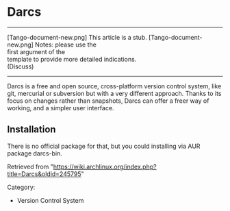 Darcs
=====

  ------------------------ ------------------------ ------------------------
  [Tango-document-new.png] This article is a stub.  [Tango-document-new.png]
                           Notes: please use the    
                           first argument of the    
                           template to provide more 
                           detailed indications.    
                           (Discuss)                
  ------------------------ ------------------------ ------------------------

Darcs is a free and open source, cross-platform version control system,
like git, mercurial or subversion but with a very different approach.
Thanks to its focus on changes rather than snapshots, Darcs can offer a
freer way of working, and a simpler user interface.

Installation
------------

There is no official package for that, but you could installing via AUR
package darcs-bin.

Retrieved from
"https://wiki.archlinux.org/index.php?title=Darcs&oldid=245795"

Category:

-   Version Control System
